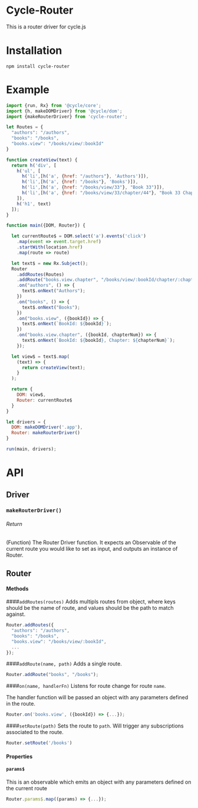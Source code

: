 # Cycle-Router

This is a router driver for cycle.js

# Installation
`npm install cycle-router`

# Example
```javascript
import {run, Rx} from '@cycle/core';
import {h, makeDOMDriver} from '@cycle/dom';
import {makeRouterDriver} from 'cycle-router';

let Routes = {
  "authors": "/authors",
  "books": "/books",
  "books.view": "/books/view/:bookId"
}

function createView(text) {
  return h('div', [
    h('ul', [
      h('li',[h('a', {href: "/authors"}, 'Authors')]),
      h('li',[h('a', {href: "/books"}, 'Books')]),
      h('li',[h('a', {href: "/books/view/33"}, "Book 33")]),
      h('li',[h('a', {href: "/books/view/33/chapter/44"}, "Book 33 Chapter 44")])
    ]),
    h('h1', text)
  ]);
}

function main({DOM, Router}) {

  let currentRoute$ = DOM.select('a').events('click')
    .map(event => event.target.href)
    .startWith(location.href)
    .map(route => route)

  let text$ = new Rx.Subject();
  Router
    .addRoutes(Routes)
    .addRoute("books.view.chapter", "/books/view/:bookId/chapter/:chapterNum")
    .on("authors", () => {
      text$.onNext("Authors");
    })
    .on("books", () => {
      text$.onNext("Books");
    })
    .on("books.view", ({bookId}) => {
      text$.onNext(`BookId: ${bookId}`);
    })
    .on("books.view.chapter", ({bookId, chapterNum}) => {
      text$.onNext(`BookId: ${bookId}, Chapter: ${chapterNum}`);
    });

  let view$ = text$.map(
    (text) => {
      return createView(text);
    }
  );

  return {
    DOM: view$,
    Router: currentRoute$
  }
}

let drivers = {
  DOM: makeDOMDriver('.app'),
  Router: makeRouterDriver()
}

run(main, drivers);
```

# API

## Driver

### ```makeRouterDriver()```

###### Return

(Function) The Router Driver function. It expects an Observable of the current route you would like to set as input, and outputs an instance of Router.

## Router

#### Methods

####`addRoutes(routes)`
  Adds multipls routes from object, where keys should be the name of route, and values should be the path to match against.
  ```javascript
  Router.addRoutes({
    "authors": "/authors",
    "books": "/books",
    "books.view": "/books/view/:bookId",
    ...
  });
  ```
####`addRoute(name, path)`
  Adds a single route.

  ```javascript
  Router.addRoute("books", "/books");
  ```

####`on(name, handlerFn)`
  Listens for route change for route `name`.

  The handler function will be passed an object with any parameters defined in the route.

  ```javascript
  Router.on('books.view', ({bookId}) => {...});
  ```

####`setRoute(path)`
  Sets the route to `path`.
  Will trigger any subscriptions associated to the route.

  ```javascript
  Router.setRoute('/books')
  ```

#### Properties

#### `params$`
  This is an observable which emits an object with any parameters defined on the current route

  ```javascript
  Router.params$.map((params) => {...});
  ```
